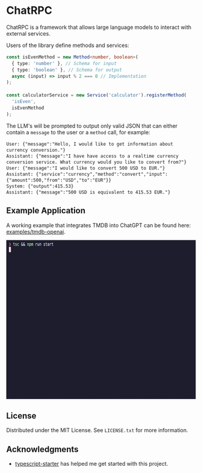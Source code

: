 # ChatRPC

ChatRPC is a framework that allows large language models to interact with external services.

Users of the library define methods and services:
```typescript
const isEvenMethod = new Method<number, boolean>(
  { type: 'number' }, // Schema for input
  { type: 'boolean' }, // Schema for output
  async (input) => input % 2 === 0 // Implementation
);

const calculatorService = new Service('calculator').registerMethod(
  'isEven',
  isEvenMethod
);
```

The LLM's will be prompted to output only valid JSON that can either contain a `message` to the user or a `method` call, for example:
```
User: {"message":"Hello, I would like to get information about currency conversion."}
Assistant: {"message":"I have have access to a realtime currency conversion service. What currency would you like to convert from?"}
User: {"message":"I would like to convert 500 USD to EUR."}
Assistant: {"service":"currency","method":"convert","input":{"amount":500,"from":"USD","to":"EUR"}}
System: {"output":415.53}
Assistant: {"message":"500 USD is equivalent to 415.53 EUR."}
```

## Example Application
A working example that integrates TMDB into ChatGPT can be found here: [examples/tmdb-openai](https://github.com/floriscornel/chatrpc/examples/tmdb-openai).

<img src="https://github.com/floriscornel/chatrpc/blob/main/ChatRPC-tmdb-demo.gif" width="655" height="422">

<!-- LICENSE -->
## License

Distributed under the MIT License. See `LICENSE.txt` for more information.


## Acknowledgments

* [typescript-starter](https://github.com/bitjson/typescript-starter) has helped me get started with this project.
  